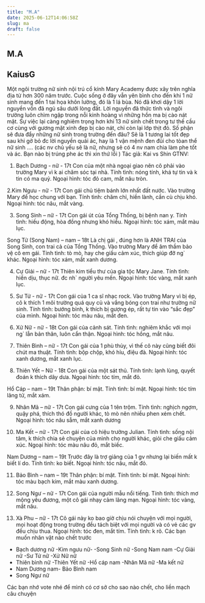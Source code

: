 ```yaml
---
title: "M.A"
date: 2025-06-12T14:06:58Z
slug: ma
draft: false
---
```


## M.A

## KaiusG

Một ngôi trường nữ sinh nội trú cổ kính Mary Academy được xây trên nghĩa địa từ hơn 300 năm trước. Cuộc sống ở đây vẫn yên bình cho đến khi 1 nữ sinh mang đến 1 tai họa khôn lường, đó là 1 lá bùa. Nó đã khơi dậy 1 lời nguyền vốn đã ngủ sâu dưới lòng đất. Lời nguyền đã thức tỉnh và ngôi trường luôn chìm ngập trong nỗi kinh hoàng vì những hồn ma bị cào nát mặt. Sự việc lại càng nghiêm trọng hơn khi 13 nữ sinh chết trong tư thế cầu cơ cùng với gương mặt xinh đẹp bị cào nát, chỉ còn lại lớp thịt đỏ. Số phận sẽ đưa đẩy những nữ sinh trong trường đến đâu? Sẽ là 1 tương lai tốt đẹp sau khi gở bỏ đc lời nguyền quái ác, hay là 1 vận mệnh đen đủi cho tòan thể nữ sinh ....
(các nv chủ yếu sẽ là nữ, nhưng sẽ có 4 nv nam chia làm phe tốt và ác. Bạn nào bị trúng phe ác thì xin thứ lỗi  )
Tác giả: Kai vs Shin
GTNV:
1. Bạch Dương - nữ - 17t
Con của một nhà ngoại giao nên cô phải vào trường Mary vì k ai chăm sóc tại nhà. Tính tình: nóng tính, khá tự tin và k tin có ma quỷ. Ngoại hình: tóc đỏ cam, mắt nâu tròn.
 
2.Kim Ngưu - nữ - 17t
Con gái chủ tiệm bánh lớn nhất đất nước. Vào trường Mary để học chung với bạn. Tính tình: chăm chỉ, hiền lành, cần cù chịu khó. Ngoại hình: tóc nâu, mắt vàng.
 
3. Song Sinh – nữ - 17t
Con gái út của Tổng Thống, bị bệnh nan y. Tính tình: hiếu động, hòa đồng nhưng khó hiểu. Ngoại hình: tóc xám, mắt màu lục.
 
 Song Tử (Song Nam) – nam – 18t
Là chị gái , đúng hơn là ANH TRAI của Song Sinh, con trai cả của Tổng Thống. Vào trường Mary để âm thầm bảo vệ cô em gái. Tính tình: tò mò, hay che giấu cảm xúc, thích giúp đỡ ng` khác. Ngoại hình: tóc xám, mắt xanh dương.
 
4. Cự Giải – nữ - 17t
Thiên kim tiểu thư của gia tộc Mary Jane. Tính tình: hiền dịu, thục nữ. đc nh` người yêu mến. Ngoại hình: tóc vàng, mắt xanh lục.
 
5. Sư Tử - nữ - 17t
Con gái của 1 ca sĩ nhạc rock. Vào trường Mary vì bị ép, cô k thích 1 môi trường quá quy củ và vắng bóng con trai như trường nữ sinh. Tính tình: bướng bỉnh, k thích bị gượng ép, rất tự tin vào “sắc đẹp” của mình. Ngoại hình: tóc màu nâu, mắt đen.
 
6. Xử Nữ - nữ - 18t
Con gái của cảnh sát. Tính tình: nghiêm khắc với mọi ng` lẫn bản thân, luôn cẩn thận. Ngoại hình: tóc hồng, mắt nâu.
 
7. Thiên Bình – nữ - 17t
Con gái của 1 phù thủy, vì thế cô này cũng biết đôi chút ma thuật. Tính tình: bộp chộp, khó hỉu, điệu đà. Ngoại hình: tóc xanh dương, mắt xanh lục.
 
8. Thiên Yết – Nữ - 18t
Con gái của một sát thủ. Tính tình: lạnh lùng, quyết đoán k thích dây dưa. Ngoại hình: tóc tím, mắt đỏ.
 
 Hổ Cáp – nam – 19t
Thân phận: bí mật. Tính tình: bí mật. Ngoại hình: tóc tím lãng tử, mắt xám.
 
9. Nhân Mã – nữ - 17t
Con gái cưng của 1 tên trộm. Tính tình: nghịch ngợm, quậy phá, thích thó đồ người khác, tò mò nên nhiều phen xém chết. Ngoại hình: tóc nâu sẫm, mắt xanh dương
 
10. Ma Kết – nữ - 17t
Con gái của cô hiệu trưởng Julian. Tính tình: sống nội tâm, k thích chia sẻ chuyện của mình cho người khác, giỏi che giấu cảm xúc. Ngoại hình: tóc màu nâu đỏ, mắt biếc.
 
 Nam Dương – nam – 19t
Trước đây là trợ giảng của 1 gv nhưng lại biến mất k biết lí do. Tính tình: ko biết. Ngoại hình: tóc nâu, mắt đỏ.
 
11. Bảo Bình – nam – 19t
Thân phận: bí mật. Tính tình: bí mật. Ngoại hình: tóc màu bạch kim, mắt màu xanh dương.
 
12. Song Ngư – nữ - 17t
Con gái của người mẫu nổi tiếng. Tính tình: thích mơ mộng yêu đương, một cô gái nhạy cảm lãng mạn. Ngoại hình: tóc vàng, mắt nâu.
 
13. Xà Phu – nữ - 17t
Cô gái này ko bao giờ chịu nói chuyện với mọi người, mọi hoạt động trong trường đều tách biệt với mọi người và có vẻ các gv đều chịu thua. Ngoại hình: tóc đen, mắt tím. Tính tình: k rõ.
Các bạn muốn nhân vật nào chết trước
- Bạch dương nữ
-Kim ngưu nữ-
-Song Sinh nữ
-Song Nam nam
-Cự Giải nữ
-Sư Tử nữ
-Xử Nữ nữ
- Thiên bình nữ
-Thiên Yết nữ
-Hổ cáp nam
-Nhân Mã nữ
-Ma kết nữ
- Nam Dương nam-
Bảo Bình nam
- Song Ngư nữ
 
Các bạn nhớ vote nhé để mình có cơ sở cho sao nào chết, cho liền mạch câu chuyện